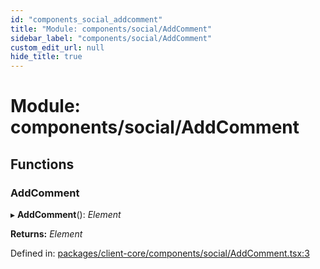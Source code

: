 ```yaml
---
id: "components_social_addcomment"
title: "Module: components/social/AddComment"
sidebar_label: "components/social/AddComment"
custom_edit_url: null
hide_title: true
---
```


# Module: components/social/AddComment

## Functions

### AddComment

▸ **AddComment**(): *Element*

**Returns:** *Element*

Defined in: [packages/client-core/components/social/AddComment.tsx:3](https://github.com/xr3ngine/xr3ngine/blob/66a84a950/packages/client-core/components/social/AddComment.tsx#L3)
